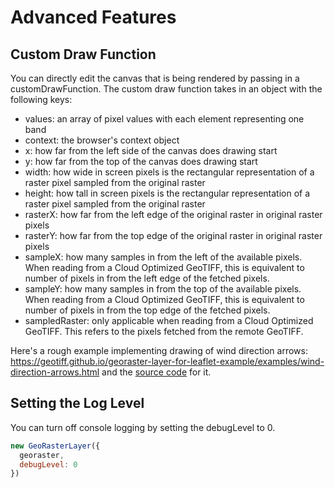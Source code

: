 # Advanced Features

## Custom Draw Function
You can directly edit the canvas that is being rendered by passing in a customDrawFunction.  The custom draw function takes in an object with the following keys:
  - values: an array of pixel values with each element representing one band
  - context: the browser's context object
  - x: how far from the left side of the canvas does drawing start
  - y: how far from the top of the canvas does drawing start
  - width: how wide in screen pixels is the rectangular representation of a raster pixel sampled from the original raster
  - height: how tall in screen pixels is the rectangular representation of a raster pixel sampled from the original raster
  - rasterX: how far from the left edge of the original raster in original raster pixels
  - rasterY: how far from the top edge of the original raster in original raster pixels
  - sampleX: how many samples in from the left of the available pixels.  When reading from a Cloud Optimized GeoTIFF, this is equivalent to number of pixels in from the left edge of the fetched pixels.
  - sampleY: how many samples in from the top of the available pixels.  When reading from a Cloud Optimized GeoTIFF, this is equivalent to number of pixels in from the top edge of the fetched pixels.
  - sampledRaster: only applicable when reading from a Cloud Optimized GeoTIFF. This refers to the pixels fetched from the remote GeoTIFF.


Here's a rough example implementing drawing of wind direction arrows: https://geotiff.github.io/georaster-layer-for-leaflet-example/examples/wind-direction-arrows.html and the [source code](https://github.com/GeoTIFF/georaster-layer-for-leaflet-example/blob/master/examples/wind-direction-arrows.html#L38) for it.

## Setting the Log Level
You can turn off console logging by setting the debugLevel to 0.
```javascript
new GeoRasterLayer({
  georaster,
  debugLevel: 0
})
```
